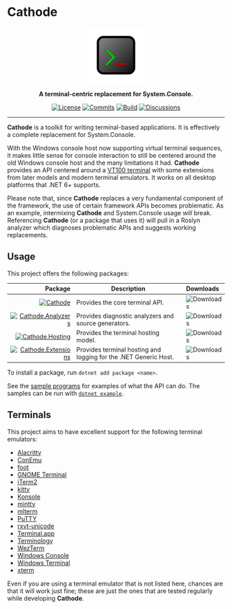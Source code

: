 # Cathode

<div align="center">
    <img src="cathode.svg"
         width="128" />
</div>

<p align="center">
    <strong>
        A terminal-centric replacement for System.Console.
    </strong>
</p>

<div align="center">

[![License](https://img.shields.io/github/license/vezel-dev/cathode?color=brown)](LICENSE.md)
[![Commits](https://img.shields.io/github/commit-activity/m/vezel-dev/cathode/master?label=commits&color=slateblue)](https://github.com/vezel-dev/cathode/commits/master)
[![Build](https://img.shields.io/github/workflow/status/vezel-dev/cathode/Build/master)](https://github.com/vezel-dev/cathode/actions/workflows/build.yml)
[![Discussions](https://img.shields.io/github/discussions/vezel-dev/cathode?color=teal)](https://github.com/vezel-dev/cathode/discussions)

</div>

---

**Cathode** is a toolkit for writing terminal-based applications. It is
effectively a complete replacement for System.Console.

With the Windows console host now supporting virtual terminal sequences, it
makes little sense for console interaction to still be centered around the old
Windows console host and the many limitations it had. **Cathode** provides an
API centered around a [VT100 terminal](https://vt100.net) with some extensions
from later models and modern terminal emulators. It works on all desktop
platforms that .NET 6+ supports.

Please note that, since **Cathode** replaces a very fundamental component of the
framework, the use of certain framework APIs becomes problematic. As an example,
intermixing **Cathode** and System.Console usage *will* break. Referencing
**Cathode** (or a package that uses it) will pull in a Roslyn analyzer which
diagnoses problematic APIs and suggests working replacements.

## Usage

This project offers the following packages:

| Package | Description | Downloads |
| -: | - | :- |
| [![Cathode][core-img]][core-pkg] | Provides the core terminal API. | ![Downloads][core-dls] |
| [![Cathode.Analyzers][analyzers-img]][analyzers-pkg] | Provides diagnostic analyzers and source generators. | ![Downloads][analyzers-dls] |
| [![Cathode.Hosting][hosting-img]][hosting-pkg] | Provides the terminal hosting model. | ![Downloads][hosting-dls] |
| [![Cathode.Extensions][extensions-img]][extensions-pkg] | Provides terminal hosting and logging for the .NET Generic Host. | ![Downloads][extensions-dls] |

[core-pkg]: https://www.nuget.org/packages/Cathode
[analyzers-pkg]: https://www.nuget.org/packages/Cathode.Analyzers
[hosting-pkg]: https://www.nuget.org/packages/Cathode.Hosting
[extensions-pkg]: https://www.nuget.org/packages/Cathode.Extensions

[core-img]: https://img.shields.io/nuget/v/Cathode?label=Cathode
[analyzers-img]: https://img.shields.io/nuget/v/Cathode.Analyzers?label=Cathode.Analyzers
[hosting-img]: https://img.shields.io/nuget/v/Cathode.Hosting?label=Cathode.Hosting
[extensions-img]: https://img.shields.io/nuget/v/Cathode.Extensions?label=Cathode.Extensions

[core-dls]: https://img.shields.io/nuget/dt/Cathode?label=
[analyzers-dls]: https://img.shields.io/nuget/dt/Cathode.Analyzers?label=
[hosting-dls]: https://img.shields.io/nuget/dt/Cathode.Hosting?label=
[extensions-dls]: https://img.shields.io/nuget/dt/Cathode.Extensions?label=

To install a package, run `dotnet add package <name>`.

See the [sample programs](src/samples) for examples of what the API can do. The
samples can be run with
[`dotnet example`](https://github.com/patriksvensson/dotnet-example).

## Terminals

This project aims to have excellent support for the following terminal
emulators:

* [Alacritty](https://github.com/alacritty/alacritty)
* [ConEmu](https://conemu.github.io)
* [foot](https://codeberg.org/dnkl/foot)
* [GNOME Terminal](https://help.gnome.org/users/gnome-terminal/stable)
* [iTerm2](https://iterm2.com)
* [kitty](https://sw.kovidgoyal.net/kitty)
* [Konsole](https://konsole.kde.org)
* [mintty](https://mintty.github.io)
* [mlterm](http://mlterm.sourceforge.net)
* [PuTTY](https://www.putty.org)
* [rxvt-unicode](http://software.schmorp.de/pkg/rxvt-unicode.html)
* [Terminal.app](https://support.apple.com/guide/terminal/welcome/mac)
* [Terminology](https://terminolo.gy)
* [WezTerm](https://wezfurlong.org/wezterm)
* [Windows Console](https://docs.microsoft.com/en-us/windows/console)
* [Windows Terminal](https://aka.ms/terminal)
* [xterm](https://invisible-island.net/xterm)

Even if you are using a terminal emulator that is not listed here, chances are
that it will work just fine; these are just the ones that are tested regularly
while developing **Cathode**.
